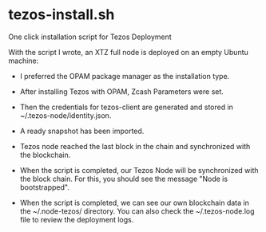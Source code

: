 # tezos-install.sh
One click installation script for Tezos Deployment

With the script I wrote, an XTZ full node is deployed on an empty Ubuntu machine:
* I preferred the OPAM package manager as the installation type.
* After installing Tezos with OPAM, Zcash Parameters were set.
* Then the credentials for tezos-client are generated and stored in ~/.tezos-node/identity.json.
* A ready snapshot has been imported.
* Tezos node reached the last block in the chain and synchronized with the blockchain.
* When the script is completed, our Tezos Node will be synchronized with the block chain. For this, you should see the message "Node is bootstrapped".

* When the script is completed, we can see our own blockchain data in the ~/.node-tezos/ directory. You can also check the ~/.tezos-node.log file to review the deployment logs.
